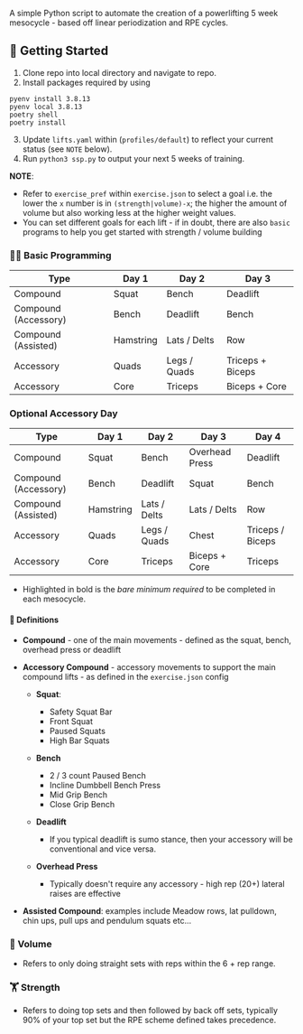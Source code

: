 A simple Python script to automate the creation of a powerlifting 5 week mesocycle - based off linear periodization and RPE cycles.

## 🏁 Getting Started
1. Clone repo into local directory and navigate to repo.
2. Install packages required by using
```
pyenv install 3.8.13
pyenv local 3.8.13
poetry shell
poetry install
```
3. Update `lifts.yaml` within (`profiles/default`) to reflect your current status (see `NOTE` below).
4. Run `python3 ssp.py` to output your next 5 weeks of training.

**NOTE**:
- Refer to `exercise_pref` within `exercise.json` to select a goal i.e. the lower the `x` number is in `(strength|volume)-x`; the higher the amount of volume but also working less at the higher weight values.
- You can set different goals for each lift - if in doubt, there are also `basic` programs to help you get started with strength / volume building

### 👩‍💻 Basic Programming

| Type                 | Day 1     | Day 2        | Day 3          |
| -------------------- | --------- | ------------ | -------------- |
| Compound             | Squat     | Bench        | Deadlift |
| Compound (Accessory) | Bench     | Deadlift     | Bench          |
| Compound (Assisted)  | Hamstring | Lats / Delts | Row   |
| Accessory            | Quads     | Legs / Quads | Triceps + Biceps       |
| Accessory            | Core      | Triceps      | Biceps + Core  |

### Optional Accessory Day
| Type                 | Day 1     | Day 2        | Day 3          | Day 4            |
| -------------------- | --------- | ------------ | -------------- | ---------------- |
| Compound             | Squat     | Bench        | Overhead Press | Deadlift         |
| Compound (Accessory) | Bench     | Deadlift     | Squat          | Bench            |
| Compound (Assisted)  | Hamstring | Lats / Delts | Lats / Delts   | Row     |
| Accessory            | Quads     | Legs / Quads | Chest          | Triceps / Biceps |
| Accessory            | Core      | Triceps      | Biceps + Core  | Triceps          |

- Highlighted in bold is the *bare minimum required* to be completed in each mesocycle.

#### 📕 Definitions
- **Compound** - one of the main movements - defined as the squat, bench, overhead press or deadlift
- **Accessory Compound** - accessory movements to support the main compound lifts - as defined in the `exercise.json` config
  - **Squat**:
    - Safety Squat Bar
    - Front Squat
    - Paused Squats
    - High Bar Squats

  - **Bench**
    - 2 / 3 count Paused Bench
    - Incline Dumbbell Bench Press
    - Mid Grip Bench
    - Close Grip Bench

  - **Deadlift**
    - If you typical deadlift is sumo stance, then your accessory will be conventional and vice versa.

  - **Overhead Press**
    - Typically doesn't require any accessory - high rep (20+) lateral raises are effective

-  **Assisted Compound**: examples include Meadow rows, lat pulldown, chin ups, pull ups and pendulum squats etc...

### 👟 Volume
- Refers to only doing straight sets with reps within the 6 + rep range.

### 🏋️ Strength
- Refers to doing top sets and then followed by back off sets, typically 90% of your top set but the RPE scheme defined takes precedence.

